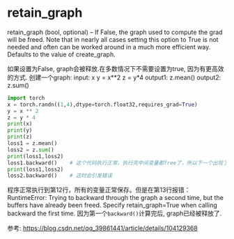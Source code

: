 # retain_graph

retain_graph (bool, optional) – If False, the graph used to compute the grad will be freed. Note that in nearly all cases setting this option to True is not needed and often can be worked around in a much more efficient way. Defaults to the value of create_graph.

如果设置为False, graph会被释放.在多数情况下不需要设置为true, 因为有更高效的方式.
创建一个graph:
input: x
y = x**2
z = y*4
output1:
z.mean()
output2:
z.sum()

```python
import torch
x = torch.randn((1,4),dtype=torch.float32,requires_grad=True)
y = x ** 2
z = y * 4
print(x)
print(y)
print(z)
loss1 = z.mean()
loss2 = z.sum()
print(loss1,loss2)
loss1.backward()    # 这个代码执行正常，执行完中间变量都free了，所以下一个出现了问题
print(loss1,loss2)
loss2.backward()    # 这时会引发错误
```
程序正常执行到第12行，所有的变量正常保存。但是在第13行报错：
RuntimeError: Trying to backward through the graph a second time, but the buffers have already been freed. Specify retain_graph=True when calling backward the first time.
因为第一个`backward()`计算完后, graph已经被释放了.



参考:
https://blog.csdn.net/qq_39861441/article/details/104129368
